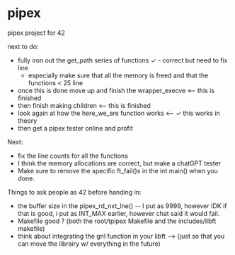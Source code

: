 # pipex
pipex project for 42

next to do:
* fully iron out the get_path series of functions ✓ - correct but need to fix line
	* especially make sure that all the memory is freed and that the functions < 25 line
* once this is done move up and finish the wrapper_execve <-- this is finished
* then finish making children <-- this is finished
* look again at how the here_we_are function works <-- ✓ this works in theory
* then get a pipex tester online and profit

Next:
* fix the line counts for all the functions
* I think the memory allocations are correct, but make a chatGPT tester 
* Make sure to remove the specific ft_fail()s in the int main() when you done.


Things to ask people as 42 before handing in: 
* the buffer size in the pipex_rd_nxt_lne()
-- I put as 9999, however IDK if that is good, i put as INT_MAX earlier, however chat said it would fail. 
* Makefile good ? (both the root/tpipex  Makefile and the includes/libft makefile)
* think about integrating the gnl function in your libft --> (just so that you can move the librairy w/ everything in the future)





